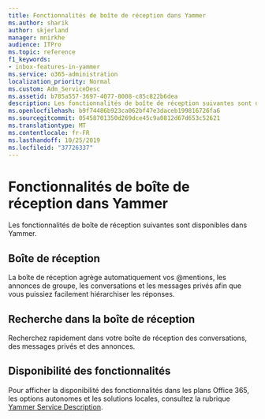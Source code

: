 ```yaml
---
title: Fonctionnalités de boîte de réception dans Yammer
ms.author: sharik
author: skjerland
manager: mnirkhe
audience: ITPro
ms.topic: reference
f1_keywords:
- inbox-features-in-yammer
ms.service: o365-administration
localization_priority: Normal
ms.custom: Adm_ServiceDesc
ms.assetid: b785a557-3697-4077-8008-c85c822b6dea
description: Les fonctionnalités de boîte de réception suivantes sont disponibles dans Yammer.
ms.openlocfilehash: b9f74486b923ca062bf47e3daceb199816726fa6
ms.sourcegitcommit: 05458701350d269dce45c9a0812d67d653c52621
ms.translationtype: MT
ms.contentlocale: fr-FR
ms.lasthandoff: 10/25/2019
ms.locfileid: "37726337"
---
```

# <a name="inbox-features-in-yammer"></a>Fonctionnalités de boîte de réception dans Yammer

Les fonctionnalités de boîte de réception suivantes sont disponibles dans Yammer.
  
## <a name="inbox"></a>Boîte de réception

La boîte de réception agrège automatiquement vos @mentions, les annonces de groupe, les conversations et les messages privés afin que vous puissiez facilement hiérarchiser les réponses.
  
## <a name="inbox-search"></a>Recherche dans la boîte de réception

Recherchez rapidement dans votre boîte de réception des conversations, des messages privés et des annonces.
  
## <a name="feature-availability"></a>Disponibilité des fonctionnalités

Pour afficher la disponibilité des fonctionnalités dans les plans Office 365, les options autonomes et les solutions locales, consultez la rubrique [Yammer Service Description](yammer-service-description.md).
  

